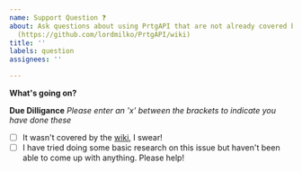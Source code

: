 ```yaml
---
name: Support Question ❓
about: Ask questions about using PrtgAPI that are not already covered by the wiki
  (https://github.com/lordmilko/PrtgAPI/wiki)
title: ''
labels: question
assignees: ''

---
```


**What's going on?**
<!-- Please note: generally speaking questions should be limited solely to utilizing the functions provided by the PrtgAPI library. Once you've pulled the information you need from PrtgAPI, you'll need to apply additional programming knowledge to transform this data in a way that is appropriate for your application. -->



**Due Dilligance**
*Please enter an 'x' between the brackets to indicate you have done these*

- [ ] It wasn't covered by the [wiki](https://github.com/lordmilko/PrtgAPI/wiki), I swear!
- [ ] I have tried doing some basic research on this issue but haven't been able to come up with anything. Please help!
